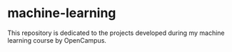 # machine-learning
This repository is dedicated to the projects developed during my machine learning course by OpenCampus.

